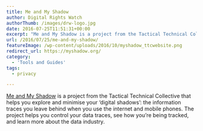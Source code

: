 ```yaml
---
title: Me and My Shadow
author: Digital Rights Watch
authorThumb: /images/drw-logo.jpg
date: 2016-07-25T11:51:31+00:00
excerpt: "Me and My Shadow is a project from the Tactical Technical Collective that helps you explore and minimise your 'digital shadows': the information traces you leave behind when you use the internet and mobile phones."
url: /2016/07/25/me-and-my-shadow/
featureImage: /wp-content/uploads/2016/10/myshadow_ttcwebsite.png
redirect_url: https://myshadow.org/
category:
  - 'Tools and Guides'
tags:
  - privacy

---
```

[Me and My Shadow][1] is a project from the Tactical Technical Collective that helps you explore and minimise your &#8216;digital shadows&#8217;: the information traces you leave behind when you use the internet and mobile phones. The project helps you control your data traces, see how you&#8217;re being tracked, and learn more about the data industry.



 [1]: https://myshadow.org/
